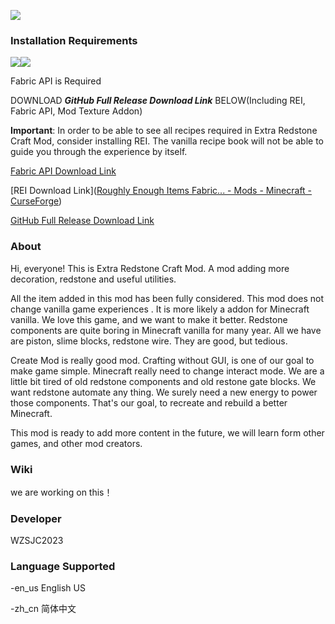 ![](C:\Users\22919\Desktop\fabric\courseforge\2023-01-15_15.01.13.png)

### Installation Requirements

<img src="C:\Users\22919\Desktop\fabric\courseforge\636829723898798601.png"  />![](C:\Users\22919\Desktop\fabric\courseforge\GitHub_logo.png)

Fabric API is Required

DOWNLOAD ***GitHub Full Release Download Link*** BELOW(Including REI, Fabric API, Mod Texture Addon)

**Important**: In order to be able to see all recipes required in Extra Redstone Craft Mod, consider installing  REI. The vanilla recipe book will not be able to guide you through the experience by itself.

[Fabric API Download Link](https://www.curseforge.com/minecraft/mc-mods/fabric-api)

[REI Download Link]([Roughly Enough Items Fabric... - Mods - Minecraft - CurseForge](https://www.curseforge.com/minecraft/mc-mods/roughly-enough-items))

[GitHub Full Release Download Link](https://github.com/wzsjc2020/Minecraft-Extra-Redstone-Craft-Mod/releases/tag/17.0.5Release)

### About

Hi, everyone! This is Extra Redstone Craft Mod. A mod adding more decoration, redstone and useful utilities. 

All the item added in this mod has been fully considered. This mod does not change vanilla game experiences . It is more likely a addon for Minecraft vanilla. We love this game, and we want to make it better. Redstone components are quite boring in Minecraft vanilla for many year. All we have are piston, slime blocks, redstone  wire. They are good, but tedious.

Create Mod is really good mod. Crafting without GUI, is one of our goal to make game simple. Minecraft really need to change interact mode. We are a little bit tired of old redstone components and old restone gate blocks. We want redstone automate any thing. We surely need a new energy to power those components. That's our goal, to recreate and rebuild a better Minecraft.

This mod is ready to add more content in the future, we will learn form other games, and other mod creators. 



### Wiki

we are working on this！



### Developer

WZSJC2023



### Language Supported

-en_us 	English US

-zh_cn 	简体中文



